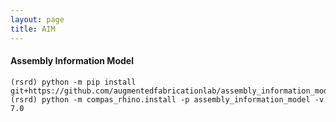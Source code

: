 ```yaml
---
layout: page
title: AIM
---
```


#### Assembly Information Model
    
    (rsrd) python -m pip install git+https://github.com/augmentedfabricationlab/assembly_information_model@master#egg=assembly_information_model
    (rsrd) python -m compas_rhino.install -p assembly_information_model -v 7.0
